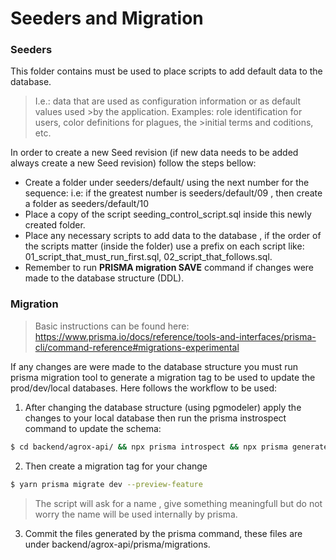 # Seeders and Migration

### Seeders
This folder contains must be used to place scripts to add default data to the database.

>I.e.: data that are used as configuration information or as default values used >by the application.
>Examples: role identification for users, color definitions for plagues, the >initial terms and coditions, etc.

In order to create a new Seed revision (if new data needs to be added always create a new Seed revision) follow the steps bellow:
- Create a folder under seeders/default/ using the next number for the sequence: i.e: if the greatest number is seeders/default/09 , then create a folder as seeders/default/10
- Place a copy of the script seeding_control_script.sql inside this newly created folder.
- Place any necessary scripts to add data to the database , if the order of the scripts matter (inside the folder) use a prefix on each script like: 01_script_that_must_run_first.sql, 02_script_that_follows.sql.
- Remember to run **PRISMA migration SAVE** command if changes were made to the database structure (DDL).

### Migration

> Basic instructions can be found here:
 https://www.prisma.io/docs/reference/tools-and-interfaces/prisma-cli/command-reference#migrations-experimental

If any changes are were made to the database structure you must run prisma migration tool to generate a migration tag to be used to update the prod/dev/local databases. Here follows the workflow to be used:

1. After changing the database structure (using pgmodeler) apply the changes to your local database then run the prisma instrospect command to update the schema:
```sh
$ cd backend/agrox-api/ && npx prisma introspect && npx prisma generate
```
2. Then create a migration tag for your change
```sh
$ yarn prisma migrate dev --preview-feature
```
>The script will ask for a name , give something meaningfull but do not worry the name will be used internally by prisma.
3. Commit the files generated by the prisma command, these files are under backend/agrox-api/prisma/migrations.
